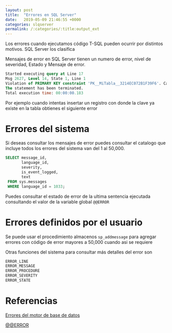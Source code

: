 ```yaml
---
layout: post
title:  "Errores en SQL Server"
date:   2019-05-09 21:46:55 +0000
categories: slqserver
permalink: /:categories/:title:output_ext
---
```


Los errores cuando ejecutamos código T-SQL pueden ocurrir por distintos motivos. SQL Server los clasifica 

Mensajes de error en SQL Server tienen un numero de error, nivel de severidad, Estado y Mensaje de error.
```sql
Started executing query at Line 17
Msg 2627, Level 14, State 1, Line 1
Violation of PRIMARY KEY constraint 'PK__MiTabla__3214EC072B1F39F6'. Cannot insert duplicate key in object 'dbo.MiTabla'. The duplicate key value is (1).
The statement has been terminated.
Total execution time: 00:00:00.183
```

Por ejemplo cuando intentas insertar un registro con donde la clave ya existe en la tabla obtienes el siguiente error 

# Errores del sistema

Si deseas consultar los mensajes de error puedes consultar el catalogo que incluye todos los errores del sistema van del 1 al 50,000.

```sql
SELECT message_id,
       language_id,
       severity,
       is_event_logged,
       text
 FROM sys.messages
 WHERE language_id = 1033;
```

Puedes consultar el estado de error de la ultima sentencia ejecutada consultando el valor de la variable global `@@ERROR` 


# Errores definidos por el usuario

Se puede usar el procedimiento almacenos `sp_addmessage` para agregar errores con código de error mayores a 50,000 cuando asi se requiere


Otras funciones del sistema para consultar más detalles del error son

```sql
ERROR_LINE
ERROR_MESSAGE
ERROR_PROCEDURE
ERROR_SEVERITY
ERROR_STATE
```


# Referencias

[Errores del motor de base de datos](https://docs.microsoft.com/sql/relational-databases/errors-events/database-engine-events-and-errors?view=sql-server-2017)

[@@ERROR](https://docs.microsoft.com/es-es/sql/t-sql/functions/error-transact-sql?view=sql-server-2017)